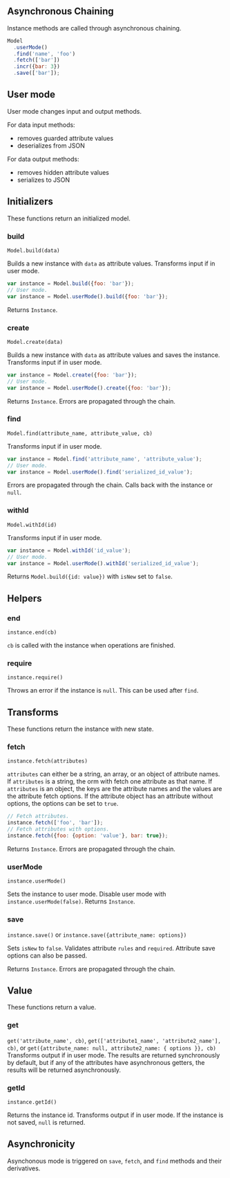 Asynchronous Chaining
---------------------

Instance methods are called through asynchronous chaining.

```js
Model
  .userMode()
  .find('name', 'foo')
  .fetch(['bar'])
  .incr({bar: 3})
  .save(['bar']);
```

## User mode

User mode changes input and output methods.

For data input methods:
  - removes guarded attribute values
  - deserializes from JSON

For data output methods:
  - removes hidden attribute values
  - serializes to JSON

## Initializers

These functions return an initialized model.

### build

`Model.build(data)`

Builds a new instance with `data` as attribute values. Transforms input if in user mode.

```js
var instance = Model.build({foo: 'bar'});
// User mode.
var instance = Model.userMode().build({foo: 'bar'});
```

Returns `Instance`.

### create

`Model.create(data)`

Builds a new instance with `data` as attribute values and saves the instance. Transforms input if in user mode.

```js
var instance = Model.create({foo: 'bar'});
// User mode.
var instance = Model.userMode().create({foo: 'bar'});
```

Returns `Instance`. Errors are propagated through the chain.

### find

`Model.find(attribute_name, attribute_value, cb)`

Transforms input if in user mode.

```js
var instance = Model.find('attribute_name', 'attribute_value');
// User mode.
var instance = Model.userMode().find('serialized_id_value');
```

Errors are propagated through the chain. Calls back with the instance or `null`.

### withId

`Model.withId(id)`

Transforms input if in user mode.

```js
var instance = Model.withId('id_value');
// User mode.
var instance = Model.userMode().withId('serialized_id_value');
```

Returns `Model.build({id: value})` with `isNew` set to `false`.

## Helpers

### end

`instance.end(cb)`

`cb` is called with the instance when operations are finished.

### require

`instance.require()`

Throws an error if the instance is `null`. This can be used after `find`.

## Transforms

These functions return the instance with new state.

### fetch

`instance.fetch(attributes)`

`attributes` can either be a string, an array, or an object of attribute names. If `attributes` is a string, the orm with fetch one attribute as that name. If `attributes` is an object, the keys are the attribute names and the values are the attribute fetch options. If the attribute object has an attribute without options, the options can be set to `true`.

```js
// Fetch attributes.
instance.fetch(['foo', 'bar']);
// Fetch attributes with options.
instance.fetch({foo: {option: 'value'}, bar: true});
```

Returns `Instance`. Errors are propagated through the chain.

### userMode

`instance.userMode()`

Sets the instance to user mode. Disable user mode with `instance.userMode(false)`. Returns `Instance`.

### save

`instance.save()` or `instance.save({attribute_name: options})`

Sets `isNew` to `false`. Validates attribute `rules` and `required`. Attribute save options can also be passed.

Returns `Instance`. Errors are propagated through the chain.

## Value

These functions return a value.

### get

`get('attribute_name', cb)`, `get(['attribute1_name', 'attribute2_name'], cb)`, or `get({attribute_name: null, attribute2_name: { options }}, cb)`
Transforms output if in user mode. The results are returned synchronously by default, but if any of the attributes have asynchronous getters, the results will be returned asynchronously.

### getId

`instance.getId()`

Returns the instance id. Transforms output if in user mode. If the instance is not saved, `null` is returned.

## Asynchronicity

Asynchonous mode is triggered on `save`, `fetch`, and `find` methods and their derivatives.
